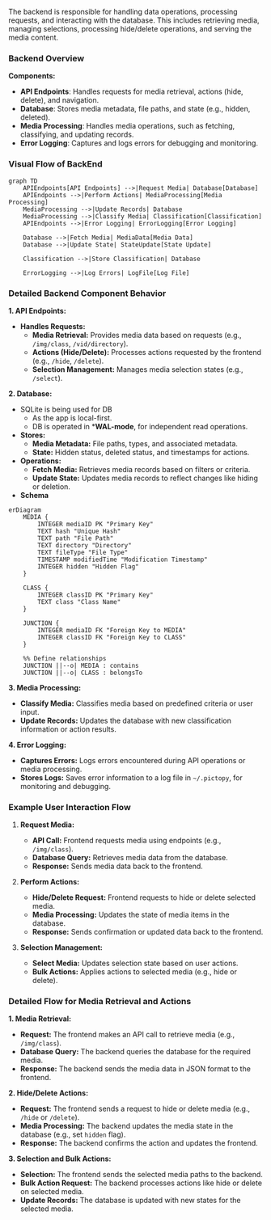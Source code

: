 
The backend is responsible for handling data operations, processing requests, and interacting with the database. This includes retrieving media, managing selections, processing hide/delete operations, and serving the media content.

### Backend Overview

**Components:**
- **API Endpoints**: Handles requests for media retrieval, actions (hide, delete), and navigation.
- **Database**: Stores media metadata, file paths, and state (e.g., hidden, deleted).
- **Media Processing**: Handles media operations, such as fetching, classifying, and updating records.
- **Error Logging**: Captures and logs errors for debugging and monitoring.

### Visual Flow of BackEnd

```mermaid
graph TD
    APIEndpoints[API Endpoints] -->|Request Media| Database[Database]
    APIEndpoints -->|Perform Actions| MediaProcessing[Media Processing]
    MediaProcessing -->|Update Records| Database
    MediaProcessing -->|Classify Media| Classification[Classification]
    APIEndpoints -->|Error Logging| ErrorLogging[Error Logging]

    Database -->|Fetch Media| MediaData[Media Data]
    Database -->|Update State| StateUpdate[State Update]

    Classification -->|Store Classification| Database

    ErrorLogging -->|Log Errors| LogFile[Log File]
```

### Detailed Backend Component Behavior

**1. API Endpoints:**
- **Handles Requests:**
  - **Media Retrieval:** Provides media data based on requests (e.g., `/img/class`, `/vid/directory`).
  - **Actions (Hide/Delete):** Processes actions requested by the frontend (e.g., `/hide`, `/delete`).
  - **Selection Management:** Manages media selection states (e.g., `/select`).

**2. Database:**
- SQLite is being used for DB
  - As the app is local-first.
  - DB is operated in ***WAL-mode**, for independent read operations.
- **Stores:**
  - **Media Metadata:** File paths, types, and associated metadata.
  - **State:** Hidden status, deleted status, and timestamps for actions.
- **Operations:**
  - **Fetch Media:** Retrieves media records based on filters or criteria.
  - **Update State:** Updates media records to reflect changes like hiding or deletion.
- **Schema**
```mermaid
erDiagram
    MEDIA {
        INTEGER mediaID PK "Primary Key"
        TEXT hash "Unique Hash"
        TEXT path "File Path"
        TEXT directory "Directory"
        TEXT fileType "File Type"
        TIMESTAMP modifiedTime "Modification Timestamp"
        INTEGER hidden "Hidden Flag"
    }

    CLASS {
        INTEGER classID PK "Primary Key"
        TEXT class "Class Name"
    }

    JUNCTION {
        INTEGER mediaID FK "Foreign Key to MEDIA"
        INTEGER classID FK "Foreign Key to CLASS"
    }

    %% Define relationships
    JUNCTION ||--o| MEDIA : contains
    JUNCTION ||--o| CLASS : belongsTo

```

**3. Media Processing:**
- **Classify Media:** Classifies media based on predefined criteria or user input.
- **Update Records:** Updates the database with new classification information or action results.

**4. Error Logging:**
- **Captures Errors:** Logs errors encountered during API operations or media processing.
- **Stores Logs:** Saves error information to a log file in `~/.pictopy`, for monitoring and debugging.

### Example User Interaction Flow

1. **Request Media:**
   - **API Call:** Frontend requests media using endpoints (e.g., `/img/class`).
   - **Database Query:** Retrieves media data from the database.
   - **Response:** Sends media data back to the frontend.

2. **Perform Actions:**
   - **Hide/Delete Request:** Frontend requests to hide or delete selected media.
   - **Media Processing:** Updates the state of media items in the database.
   - **Response:** Sends confirmation or updated data back to the frontend.

3. **Selection Management:**
   - **Select Media:** Updates selection state based on user actions.
   - **Bulk Actions:** Applies actions to selected media (e.g., hide or delete).

### Detailed Flow for Media Retrieval and Actions

**1. Media Retrieval:**
- **Request:** The frontend makes an API call to retrieve media (e.g., `/img/class`).
- **Database Query:** The backend queries the database for the required media.
- **Response:** The backend sends the media data in JSON format to the frontend.

**2. Hide/Delete Actions:**
- **Request:** The frontend sends a request to hide or delete media (e.g., `/hide` or `/delete`).
- **Media Processing:** The backend updates the media state in the database (e.g., set `hidden` flag).
- **Response:** The backend confirms the action and updates the frontend.

**3. Selection and Bulk Actions:**
- **Selection:** The frontend sends the selected media paths to the backend.
- **Bulk Action Request:** The backend processes actions like hide or delete on selected media.
- **Update Records:** The database is updated with new states for the selected media.
